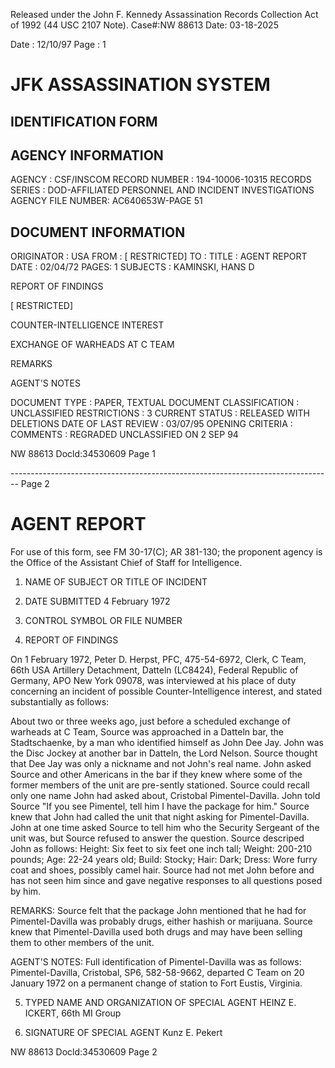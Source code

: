 Released under the John F. Kennedy
Assassination Records Collection Act of
1992 (44 USC 2107 Note). Case#:NW
88613 Date: 03-18-2025

Date : 12/10/97
Page : 1

# JFK ASSASSINATION SYSTEM
## IDENTIFICATION FORM

## AGENCY INFORMATION

AGENCY : CSF/INSCOM
RECORD NUMBER : 194-10006-10315
RECORDS SERIES : DOD-AFFILIATED PERSONNEL AND INCIDENT INVESTIGATIONS
AGENCY FILE NUMBER: AC640653W-PAGE 51

## DOCUMENT INFORMATION

ORIGINATOR : USA
FROM : [ RESTRICTED]
TO :
TITLE : AGENT REPORT
DATE : 02/04/72
PAGES: 1
SUBJECTS : KAMINSKI, HANS D

REPORT OF FINDINGS

[ RESTRICTED]

COUNTER-INTELLIGENCE INTEREST

EXCHANGE OF WARHEADS AT C TEAM

REMARKS

AGENT'S NOTES

DOCUMENT TYPE : PAPER, TEXTUAL DOCUMENT
CLASSIFICATION : UNCLASSIFIED
RESTRICTIONS : 3
CURRENT STATUS : RELEASED WITH DELETIONS
DATE OF LAST REVIEW : 03/07/95
OPENING CRITERIA :
COMMENTS : REGRADED UNCLASSIFIED ON 2 SEP 94

NW 88613 Docld:34530609 Page 1


-------------------------------------------------------------------------------- Page 2

# AGENT REPORT
For use of this form, see FM 30-17(C); AR 381-130; the proponent agency is the Office of the Assistant Chief of Staff for Intelligence.

1. NAME OF SUBJECT OR TITLE OF INCIDENT

2. DATE SUBMITTED
   4 February 1972

3. CONTROL SYMBOL OR FILE NUMBER

4. REPORT OF FINDINGS

On 1 February 1972, Peter D. Herpst, PFC, 475-54-6972, Clerk, C Team, 66th USA Artillery Detachment, Datteln (LC8424), Federal Republic of Germany, APO New York 09078, was interviewed at his place of duty concerning an incident of possible Counter-Intelligence interest, and stated substantially as follows:

About two or three weeks ago, just before a scheduled exchange of warheads at C Team, Source was approached in a Datteln bar, the Stadtschaenke, by a man who identified himself as John Dee Jay. John was the Disc Jockey at another bar in Datteln, the Lord Nelson. Source thought that Dee Jay was only a nickname and not John's real name. John asked Source and other Americans in the bar if they knew where some of the former members of the unit are pre-sently stationed. Source could recall only one name John had asked about, Cristobal Pimentel-Davilla. John told Source "If you see Pimentel, tell him I have the package for him." Source knew that John had called the unit that night asking for Pimentel-Davilla. John at one time asked Source to tell him who the Security Sergeant of the unit was, but Source refused to answer the question. Source descriped John as follows: Height: Six feet to six feet one inch tall; Weight: 200-210 pounds; Age: 22-24 years old; Build: Stocky; Hair: Dark; Dress: Wore furry coat and shoes, possibly camel hair. Source had not met John before and has not seen him since and gave negative responses to all questions posed by him.

REMARKS: Source felt that the package John mentioned that he had for Pimentel-Davilla was probably drugs, either hashish or marijuana. Source knew that Pimentel-Davilla used both drugs and may have been selling them to other members of the unit.

AGENT'S NOTES: Full identification of Pimentel-Davilla was as follows: Pimentel-Davilla, Cristobal, SP6, 582-58-9662, departed C Team on 20 January 1972 on a permanent change of station to Fort Eustis, Virginia.

5. TYPED NAME AND ORGANIZATION OF SPECIAL AGENT
   HEINZ E. ICKERT, 66th MI Group

6. SIGNATURE OF SPECIAL AGENT
   Kunz E. Pekert

NW 88613 Docld:34530609 Page 2
